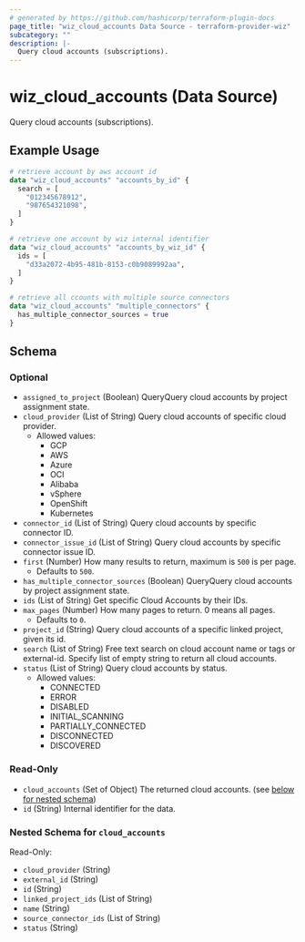 ```yaml
---
# generated by https://github.com/hashicorp/terraform-plugin-docs
page_title: "wiz_cloud_accounts Data Source - terraform-provider-wiz"
subcategory: ""
description: |-
  Query cloud accounts (subscriptions).
---
```


# wiz_cloud_accounts (Data Source)

Query cloud accounts (subscriptions).

## Example Usage

```terraform
# retrieve account by aws account id
data "wiz_cloud_accounts" "accounts_by_id" {
  search = [
    "012345678912",
    "987654321098",
  ]
}

# retrieve one account by wiz internal identifier
data "wiz_cloud_accounts" "accounts_by_wiz_id" {
  ids = [
    "d33a2072-4b95-481b-8153-c0b9089992aa",
  ]
}

# retrieve all ccounts with multiple source connectors
data "wiz_cloud_accounts" "multiple_connectors" {
  has_multiple_connector_sources = true
}
```

<!-- schema generated by tfplugindocs -->
## Schema

### Optional

- `assigned_to_project` (Boolean) QueryQuery cloud accounts by project assignment state.
- `cloud_provider` (List of String) Query cloud accounts of specific cloud provider.
    - Allowed values: 
        - GCP
        - AWS
        - Azure
        - OCI
        - Alibaba
        - vSphere
        - OpenShift
        - Kubernetes
- `connector_id` (List of String) Query cloud accounts by specific connector ID.
- `connector_issue_id` (List of String) Query cloud accounts by specific connector issue ID.
- `first` (Number) How many results to return, maximum is `500` is per page.
    - Defaults to `500`.
- `has_multiple_connector_sources` (Boolean) QueryQuery cloud accounts by project assignment state.
- `ids` (List of String) Get specific Cloud Accounts by their IDs.
- `max_pages` (Number) How many pages to return. 0 means all pages.
    - Defaults to `0`.
- `project_id` (String) Query cloud accounts of a specific linked project, given its id.
- `search` (List of String) Free text search on cloud account name or tags or external-id. Specify list of empty string to return all cloud accounts.
- `status` (List of String) Query cloud accounts by status.
    - Allowed values: 
        - CONNECTED
        - ERROR
        - DISABLED
        - INITIAL_SCANNING
        - PARTIALLY_CONNECTED
        - DISCONNECTED
        - DISCOVERED

### Read-Only

- `cloud_accounts` (Set of Object) The returned cloud accounts. (see [below for nested schema](#nestedatt--cloud_accounts))
- `id` (String) Internal identifier for the data.

<a id="nestedatt--cloud_accounts"></a>
### Nested Schema for `cloud_accounts`

Read-Only:

- `cloud_provider` (String)
- `external_id` (String)
- `id` (String)
- `linked_project_ids` (List of String)
- `name` (String)
- `source_connector_ids` (List of String)
- `status` (String)
